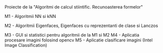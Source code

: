 Proiecte de la "Algoritmi de calcul stiintific. Recunoasterea formelor"

M1 - Algoritmii NN si kNN

M2 - Algoritmii Eigenfaces, Eigenfaces cu reprezentanti de clase si Lanczos

M3 - GUI si statistici pentru algoritmii de la M1 si M2
M4 - Aplicatia procesare imagini folosind opencv
M5 - Aplicatie clasificare imagini (Intel Image Classification)

